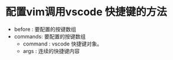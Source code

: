 # 配置vim调用vscode 快捷键的方法
- before : 要配置的按键数组
- commands: 要配置的按键数组
  - command : vscode 快捷键对象。
  - args : 连续的快捷键内容